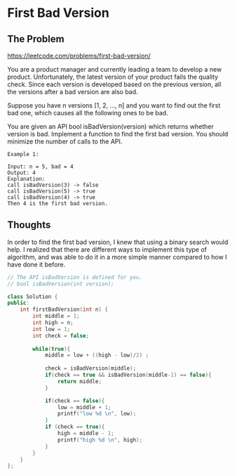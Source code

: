 # First Bad Version

## The Problem

https://leetcode.com/problems/first-bad-version/

You are a product manager and currently leading a team to develop a new product. Unfortunately, the latest version of your product fails the quality check. Since each version is developed based on the previous version, all the versions after a bad version are also bad.

Suppose you have n versions [1, 2, ..., n] and you want to find out the first bad one, which causes all the following ones to be bad.

You are given an API bool isBadVersion(version) which returns whether version is bad. Implement a function to find the first bad version. You should minimize the number of calls to the API.

```
Example 1:

Input: n = 5, bad = 4
Output: 4
Explanation:
call isBadVersion(3) -> false
call isBadVersion(5) -> true
call isBadVersion(4) -> true
Then 4 is the first bad version.
```

## Thoughts

In order to find the first bad version, I knew that using a binary search would help. I realized that there are different ways to implement this type of algorithm, and was able to do it in a more simple manner compared to how I have done it before. 
    
```c++
// The API isBadVersion is defined for you.
// bool isBadVersion(int version);

class Solution {
public:
    int firstBadVersion(int n) {
        int middle = 1;
        int high = n;
        int low = 1;
        int check = false;
        
        while(true){
            middle = low + ((high - low)/2) ;
            
            check = isBadVersion(middle); 
            if(check == true && isBadVersion(middle-1) == false){
                return middle;
            }

            if(check == false){
                low = middle + 1;
                printf("low %d \n", low);
            }
            if (check == true){
                high = middle - 1;
                printf("high %d \n", high);
            } 
        }
    }
};
```
